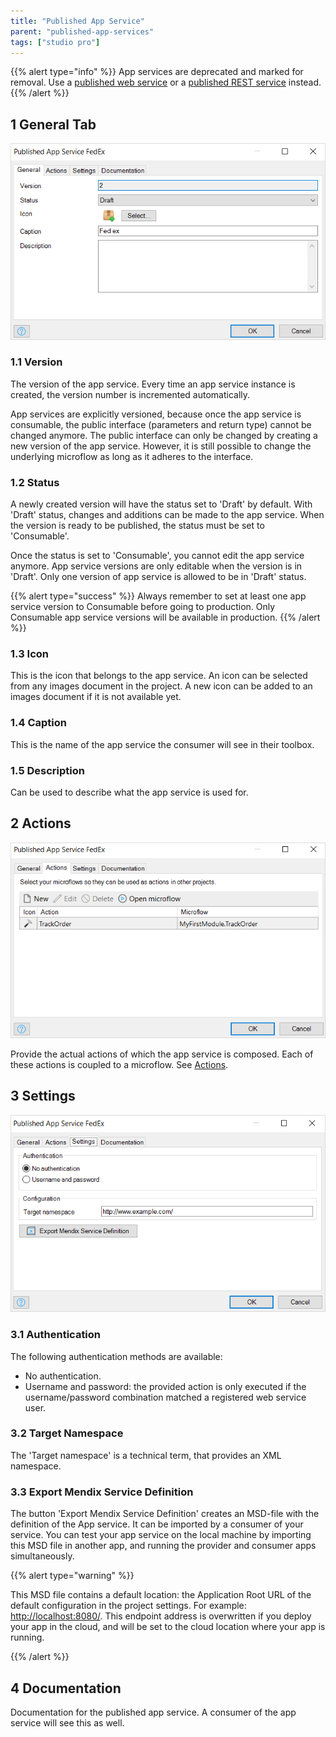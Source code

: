 ```yaml
---
title: "Published App Service"
parent: "published-app-services"
tags: ["studio pro"]
---
```


{{% alert type="info" %}}
App services are deprecated and marked for removal. Use a [published web service](published-web-services) or a [published REST service](published-rest-services) instead.
{{% /alert %}}

## 1 General Tab

![](attachments/16713718/16843916.png)

### 1.1 Version

The version of the app service. Every time an app service instance is created, the version number is incremented automatically.

App services are explicitly versioned, because once the app service is consumable, the public interface (parameters and return type) cannot be changed anymore. The public interface can only be changed by creating a new version of the app service. However, it is still possible to change the underlying microflow as long as it adheres to the interface.

### 1.2 Status

A newly created version will have the status set to 'Draft' by default. With 'Draft' status, changes and additions can be made to the app service. When the version is ready to be published, the status must be set to 'Consumable'.

Once the status is set to 'Consumable', you cannot edit the app service anymore. App service versions are only editable when the version is in 'Draft'. Only one version of app service is allowed to be in 'Draft' status.

{{% alert type="success" %}}
Always remember to set at least one app service version to Consumable before going to production. Only Consumable app service versions will be available in production.
{{% /alert %}}

### 1.3 Icon

This is the icon that belongs to the app service. An icon can be selected from any images document in the project. A new icon can be added to an images document if it is not available yet.

### 1.4 Caption

This is the name of the app service the consumer will see in their toolbox.

### 1.5 Description

Can be used to describe what the app service is used for.

## 2 Actions

![](attachments/16713718/16843915.png)

Provide the actual actions of which the app service is composed. Each of these actions is coupled to a microflow. See [Actions](actions).

## 3 Settings

![](attachments/16713718/16843914.png)

### 3.1 Authentication

The following authentication methods are available:

*   No authentication.
*   Username and password: the provided action is only executed if the username/password combination matched a registered web service user.

### 3.2 Target Namespace

The 'Target namespace' is a technical term, that provides an XML namespace.

### 3.3 Export Mendix Service Definition

The button 'Export Mendix Service Definition' creates an MSD-file with the definition of the App service. It can be imported by a consumer of your service. You can test your app service on the local machine by importing this MSD file in another app, and running the provider and consumer apps simultaneously.

{{% alert type="warning" %}}

This MSD file contains a default location: the Application Root URL of the default configuration in the project settings. For example: [http://localhost:8080/](http://localhost:8080/). This endpoint address is overwritten if you deploy your app in the cloud, and will be set to the cloud location where your app is running.

{{% /alert %}}

## 4 Documentation

Documentation for the published app service. A consumer of the app service will see this as well.
